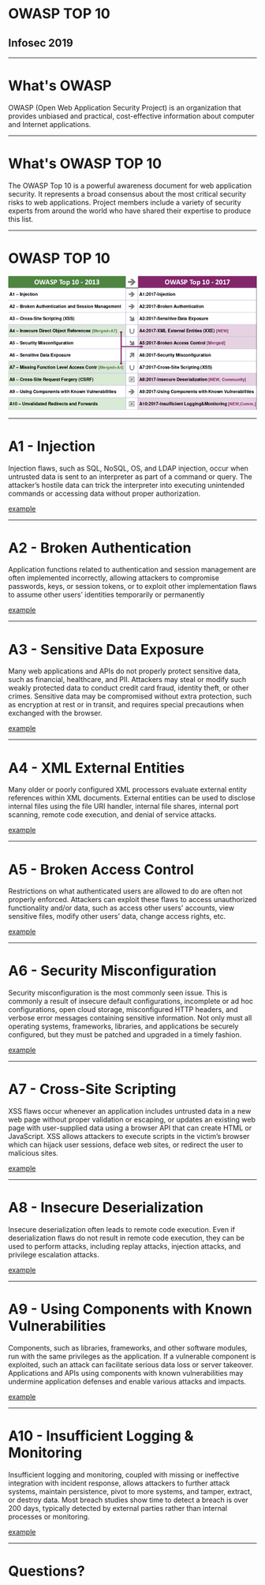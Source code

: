 # OWASP TOP 10
## Infosec 2019

---

# What's OWASP
OWASP (Open Web Application Security Project) is an organization that provides unbiased and practical, cost-effective information about computer and Internet applications.

---

# What's OWASP TOP 10
The OWASP Top 10 is a powerful awareness document for web application security. It represents a broad consensus about the most critical security risks to web applications. Project members include a variety of security experts from around the world who have shared their expertise to produce this list.

---

# OWASP TOP 10
![width:900px](../images/top10-2013-vs-2017.png)

---

# A1 - Injection
Injection flaws, such as SQL, NoSQL, OS, and LDAP injection, occur when untrusted data is sent to an interpreter as part of a command or query. The attacker’s hostile data can trick the interpreter into executing unintended commands or accessing data without proper authorization.

[example](../examples/A1-injection)

---

# A2 - Broken Authentication
Application functions related to authentication and session management are often implemented incorrectly, allowing attackers to compromise passwords, keys, or session tokens, or to exploit other implementation flaws to assume other users’ identities temporarily or permanently

[example](../examples/A2-broken-authentication)

---

# A3 - Sensitive Data Exposure
Many web applications and APIs do not properly protect sensitive data, such as financial, healthcare, and PII. Attackers may steal or modify such weakly protected data to conduct credit card fraud, identity theft, or other crimes. Sensitive data may be compromised without extra protection, such as encryption at rest or in transit, and requires special precautions when exchanged with the browser.

[example](../examples/A3-sensitive-data-exposure)

---

# A4 - XML External Entities
Many older or poorly configured XML processors evaluate external entity references within XML documents. External entities can be used to disclose internal files using the file URI handler, internal file shares, internal port scanning, remote code execution, and denial of service attacks.

[example](../examples/A4-xml-external-entities)

---

# A5 - Broken Access Control
Restrictions on what authenticated users are allowed to do are often not properly enforced. Attackers can exploit these flaws to access unauthorized functionality and/or data, such as access other users' accounts, view sensitive files, modify other users’ data, change access rights, etc.

[example](../examples/A5-broken-access-control)

---

# A6 - Security Misconfiguration
Security misconfiguration is the most commonly seen issue. This is commonly a result of insecure default configurations, incomplete or ad hoc configurations, open cloud storage, misconfigured HTTP headers, and verbose error messages containing sensitive information. Not only must all operating systems, frameworks, libraries, and applications be securely configured, but they must be patched and upgraded in a timely fashion.

[example](../examples/A6-security-misconfiguration)

---

# A7 - Cross-Site Scripting
XSS flaws occur whenever an application includes untrusted data in a new web page without proper validation or escaping, or updates an existing web page with user-supplied data using a browser API that can create HTML or JavaScript. XSS allows attackers to execute scripts in the victim’s browser which can hijack user sessions, deface web sites, or redirect the user to malicious sites.

[example](../examples/A7-cross-site-scripting)

---

# A8 - Insecure Deserialization
Insecure deserialization often leads to remote code execution. Even if deserialization flaws do not result in remote code execution, they can be used to perform attacks, including replay attacks, injection attacks, and privilege escalation attacks.

[example](../examples/A8-insecure-deserialization)

---

# A9 - Using Components with Known Vulnerabilities
Components, such as libraries, frameworks, and other software modules, run with the same privileges as the application. If a vulnerable component is exploited, such an attack can facilitate serious data loss or server takeover. Applications and APIs using components with known vulnerabilities may undermine application defenses and enable various attacks and impacts.

[example](../examples/A9-using-components-with-known-vulnerabilities)

---

# A10 - Insufficient Logging & Monitoring
Insufficient logging and monitoring, coupled with missing or ineffective integration with incident response, allows attackers to further attack systems, maintain persistence, pivot to more systems, and tamper, extract, or destroy data. Most breach studies show time to detect a breach is over 200 days, typically detected by external parties rather than internal processes or monitoring.

[example](../examples/A10-insufficient-logging-and-monitoring)

---

# Questions?
